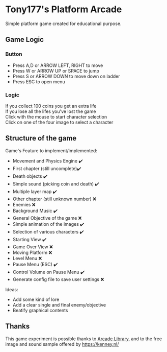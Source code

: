 # Tony177's Platform Arcade
Simple platform game created for educational purpose.

## Game Logic
### Button
- Press A,D or ARROW LEFT, RIGHT to move
- Press W or ARROW UP or SPACE to jump
- Press S or ARROW DOWN to move down on ladder
- Press ESC to open menu

### Logic
If you collect 100 coins you get an extra life  
If you lose all the lifes you've lost the game\
Click with the mouse to start character selection\
Click on one of the four image to select a character
## Structure of the game

Game's Feature to implement/implemented:
- Movement and Physics Engine :heavy_check_mark:
- First chapter (still uncomplete):heavy_check_mark:
- Death objects :heavy_check_mark:
- Simple sound (picking coin and death) :heavy_check_mark:
- Multiple layer map :heavy_check_mark:
- Other chapter (still unknown number) :x:
- Enemies :x:
- Background Music :heavy_check_mark:
- General Objective of the game :x:
- Simple animation of the images :heavy_check_mark:
- Selection of various characters :heavy_check_mark:
- Starting View :heavy_check_mark:
- Game Over View :x:
- Moving Platform :x:
- Level Menu :x:
- Pause Menu (ESC) :heavy_check_mark:
- Control Volume on Pause Menu :heavy_check_mark:
- Generate config file to save user settings :x:

Ideas:
- Add some kind of lore
- Add a clear single and final enemy/objective
- Beatify graphical contents


## Thanks
This game experiment is possible thanks to [Arcade Library](https://github.com/pythonarcade/arcade), and to the free image and sound sample offered by https://kenney.nl/